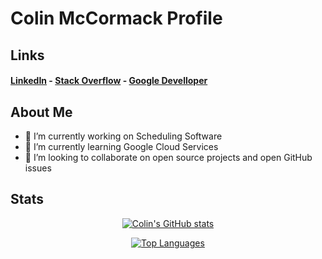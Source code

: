 # Colin McCormack Profile

## Links

#### [LinkedIn](https://www.linkedin.com/in/colin-mccormack-1a4a54229/) - [Stack Overflow](https://stackoverflow.com/users/17237035/colin-mccormack) - [Google Develloper](https://developers.google.com/profile/u/colin_mccormack)

## About Me

- 🔭 I’m currently working on Scheduling Software
- 🌱 I’m currently learning Google Cloud Services
- 👯 I’m looking to collaborate on open source projects and open GitHub issues

## Stats

<div align="center" width="50%">
  
[![Colin's GitHub stats](https://github-readme-stats.vercel.app/api?username=NorthernSantan&show_icons=true&theme=dark)](https://github.com/anuraghazra/github-readme-stats)

  </div>
  
 <div align="center" width="50%">

[![Top Languages](https://github-readme-stats.vercel.app/api/top-langs/?username=NorthernSantan&hide=CMake,Makefile)](https://github.com/anuraghazra/github-readme-stats)
  
  </div>


